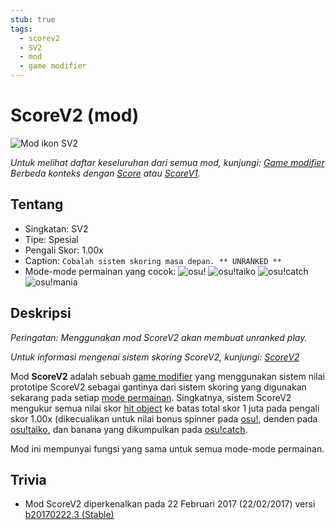```yaml
---
stub: true
tags:
  - scorev2
  - SV2
  - mod
  - game modifier
---
```


# ScoreV2 (mod)

![Mod ikon SV2](/wiki/shared/mods/SV2.png "Mod ikon ScoreV2 (SV2)")

*Untuk melihat daftar keseluruhan dari semua mod, kunjungi: [Game modifier](/wiki/Game_modifier)*\
*Berbeda konteks dengan [Score](/wiki/Score) atau [ScoreV1](/wiki/Score/ScoreV1).*

## Tentang

- Singkatan: SV2
- Tipe: Spesial
- Pengali Skor: 1.00x
- Caption: `Cobalah sistem skoring masa depan. ** UNRANKED **`
- Mode-mode permainan yang cocok: ![][osu!] ![][osu!taiko] ![][osu!catch] ![][osu!mania]

## Deskripsi

*Peringatan: Menggunakan mod ScoreV2 akan membuat unranked play.*

*Untuk informasi mengenai sistem skoring ScoreV2, kunjungi: [ScoreV2](/wiki/Score#scorev2)*

Mod **ScoreV2** adalah sebuah [game modifier](/wiki/Game_modifier) yang menggunakan sistem nilai prototipe ScoreV2 sebagai gantinya dari sistem skoring yang digunakan sekarang pada setiap [mode permainan](/wiki/Game_mode). Singkatnya, sistem ScoreV2 mengukur semua nilai skor [hit object](/wiki/Hit_object) ke batas total skor 1 juta pada pengali skor 1.00x (dikecualikan untuk nilai bonus spinner pada [osu!](/wiki/Game_mode/osu!), denden pada [osu!taiko](/wiki/Game_mode/osu!taiko), dan banana yang dikumpulkan pada [osu!catch](/wiki/Game_mode/osu!catch).

Mod ini mempunyai fungsi yang sama untuk semua mode-mode permainan.

## Trivia

- Mod ScoreV2 diperkenalkan pada 22 Februari 2017 (22/02/2017) versi [b20170222.3 (Stable)](https://osu.ppy.sh/home/changelog/stable40/20170222.3)

[osu!]: /wiki/shared/mode/osu.png "osu!"
[osu!taiko]: /wiki/shared/mode/taiko.png "osu!taiko"
[osu!catch]: /wiki/shared/mode/catch.png "osu!catch"
[osu!mania]: /wiki/shared/mode/mania.png "osu!mania"
